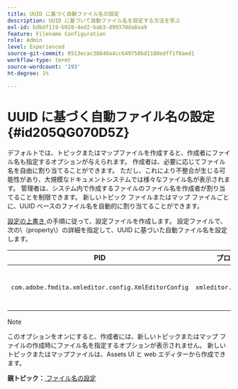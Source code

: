 ```yaml
---
title: UUID に基づく自動ファイル名の設定
description: UUID に基づいて自動ファイル名を設定する方法を学ぶ
exl-id: bdbdf119-b928-4ed2-bab3-d99370da8aa9
feature: Filename Configuration
role: Admin
level: Experienced
source-git-commit: 0513ecac38840a4cc649758bd1180edff1f8aed1
workflow-type: tm+mt
source-wordcount: '193'
ht-degree: 1%

---
```


# UUID に基づく自動ファイル名の設定 {#id205QG070D5Z}

デフォルトでは、トピックまたはマップファイルを作成すると、作成者にファイル名も指定するオプションが与えられます。 作成者は、必要に応じてファイル名を自由に割り当てることができます。 ただし、これにより不整合が生じる可能性があり、大規模なドキュメントシステムでは様々なファイル名が表示されます。 管理者は、システム内で作成するファイルのファイル名を作成者が割り当てることを制限できます。 新しいトピック ファイルまたはマップ ファイルごとに、UUID ベースのファイル名を自動的に割り当てることができます。

[ 設定の上書き ](download-install-additional-config-override.md#) の手順に従って、設定ファイルを作成します。 設定ファイルで、次の\（property\）の詳細を指定して、UUID に基づいた自動ファイル名を設定します。

| PID | プロパティキー | プロパティの値 |
|---|------------|--------------|
| `com.adobe.fmdita.xmleditor.config.XmlEditorConfig` | `xmleditor.uniquefilenames` | ブール値\（true/false\）.<br> **デフォルト値**:false |

>[!NOTE]
>
> このオプションをオンにすると、作成者には、新しいトピックまたはマップ ファイルの作成時にファイル名を指定するオプションが表示されません。 新しいトピックまたはマップファイルは、Assets UI と web エディターから作成できます。

**親トピック：**[ ファイル名の設定 ](conf-file-names.md)
